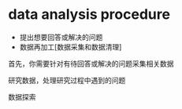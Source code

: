 # data analysis procedure

* 提出想要回答或解决的问题
* 数据再加工[数据采集和数据清理]

首先，你需要针对有待回答或解决的问题采集相关数据

研究数据，处理研究过程中遇到的问题

数据探索